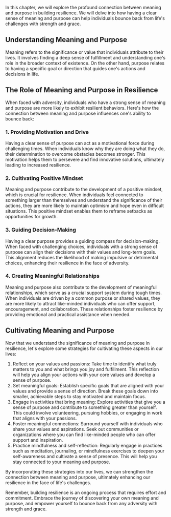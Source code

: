 
In this chapter, we will explore the profound connection between meaning and purpose in building resilience. We will delve into how having a clear sense of meaning and purpose can help individuals bounce back from life's challenges with strength and grace.

## Understanding Meaning and Purpose

Meaning refers to the significance or value that individuals attribute to their lives. It involves finding a deep sense of fulfillment and understanding one's role in the broader context of existence. On the other hand, purpose relates to having a specific goal or direction that guides one's actions and decisions in life.

## The Role of Meaning and Purpose in Resilience

When faced with adversity, individuals who have a strong sense of meaning and purpose are more likely to exhibit resilient behaviors. Here's how the connection between meaning and purpose influences one's ability to bounce back:

### 1\. Providing Motivation and Drive

Having a clear sense of purpose can act as a motivational force during challenging times. When individuals know why they are doing what they do, their determination to overcome obstacles becomes stronger. This motivation helps them to persevere and find innovative solutions, ultimately leading to increased resilience.

### 2\. Cultivating Positive Mindset

Meaning and purpose contribute to the development of a positive mindset, which is crucial for resilience. When individuals feel connected to something larger than themselves and understand the significance of their actions, they are more likely to maintain optimism and hope even in difficult situations. This positive mindset enables them to reframe setbacks as opportunities for growth.

### 3\. Guiding Decision-Making

Having a clear purpose provides a guiding compass for decision-making. When faced with challenging choices, individuals with a strong sense of purpose can align their decisions with their values and long-term goals. This alignment reduces the likelihood of making impulsive or detrimental choices, enhancing their resilience in the face of adversity.

### 4\. Creating Meaningful Relationships

Meaning and purpose also contribute to the development of meaningful relationships, which serve as a crucial support system during tough times. When individuals are driven by a common purpose or shared values, they are more likely to attract like-minded individuals who can offer support, encouragement, and collaboration. These relationships foster resilience by providing emotional and practical assistance when needed.

## Cultivating Meaning and Purpose

Now that we understand the significance of meaning and purpose in resilience, let's explore some strategies for cultivating these aspects in our lives:

1. Reflect on your values and passions: Take time to identify what truly matters to you and what brings you joy and fulfillment. This reflection will help you align your actions with your core values and develop a sense of purpose.
2. Set meaningful goals: Establish specific goals that are aligned with your values and provide a sense of direction. Break these goals down into smaller, achievable steps to stay motivated and maintain focus.
3. Engage in activities that bring meaning: Explore activities that give you a sense of purpose and contribute to something greater than yourself. This could involve volunteering, pursuing hobbies, or engaging in work that aligns with your passions.
4. Foster meaningful connections: Surround yourself with individuals who share your values and aspirations. Seek out communities or organizations where you can find like-minded people who can offer support and inspiration.
5. Practice mindfulness and self-reflection: Regularly engage in practices such as meditation, journaling, or mindfulness exercises to deepen your self-awareness and cultivate a sense of presence. This will help you stay connected to your meaning and purpose.

By incorporating these strategies into our lives, we can strengthen the connection between meaning and purpose, ultimately enhancing our resilience in the face of life's challenges.

Remember, building resilience is an ongoing process that requires effort and commitment. Embrace the journey of discovering your own meaning and purpose, and empower yourself to bounce back from any adversity with strength and grace.
